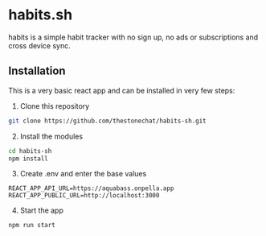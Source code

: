 # habits.sh

habits is a simple habit tracker with no sign up, no ads or subscriptions and cross device sync.

## Installation

This is a very basic react app and can be installed in very few steps:

1. Clone this repository

```bash
git clone https://github.com/thestonechat/habits-sh.git
```

2. Install the modules

```bash
cd habits-sh
npm install
```

3. Create .env and enter the base values

```text
REACT_APP_API_URL=https://aquabass.onpella.app
REACT_APP_PUBLIC_URL=http://localhost:3000
```

4. Start the app

```bash
npm run start
```
